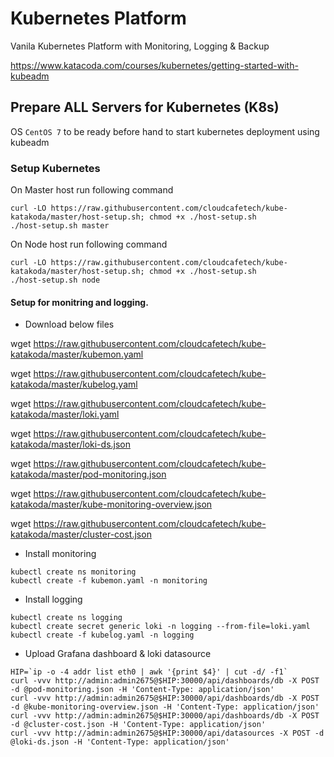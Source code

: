 # Kubernetes Platform
Vanila Kubernetes Platform with Monitoring, Logging & Backup

https://www.katacoda.com/courses/kubernetes/getting-started-with-kubeadm

## Prepare ALL Servers for Kubernetes (K8s)
OS ```CentOS 7``` to be ready before hand to start kubernetes deployment using kubeadm

### Setup Kubernetes

On Master host run following command
```
curl -LO https://raw.githubusercontent.com/cloudcafetech/kube-katakoda/master/host-setup.sh; chmod +x ./host-setup.sh
./host-setup.sh master
```

On Node host run following command
```
curl -LO https://raw.githubusercontent.com/cloudcafetech/kube-katakoda/master/host-setup.sh; chmod +x ./host-setup.sh
./host-setup.sh node
```

#### Setup for monitring and logging.

- Download below files

wget https://raw.githubusercontent.com/cloudcafetech/kube-katakoda/master/kubemon.yaml

wget https://raw.githubusercontent.com/cloudcafetech/kube-katakoda/master/kubelog.yaml

wget https://raw.githubusercontent.com/cloudcafetech/kube-katakoda/master/loki.yaml

wget https://raw.githubusercontent.com/cloudcafetech/kube-katakoda/master/loki-ds.json

wget https://raw.githubusercontent.com/cloudcafetech/kube-katakoda/master/pod-monitoring.json

wget https://raw.githubusercontent.com/cloudcafetech/kube-katakoda/master/kube-monitoring-overview.json

wget https://raw.githubusercontent.com/cloudcafetech/kube-katakoda/master/cluster-cost.json

- Install monitoring

```
kubectl create ns monitoring
kubectl create -f kubemon.yaml -n monitoring
```

- Install logging

```
kubectl create ns logging
kubectl create secret generic loki -n logging --from-file=loki.yaml
kubectl create -f kubelog.yaml -n logging
```

- Upload Grafana dashboard & loki datasource

```
HIP=`ip -o -4 addr list eth0 | awk '{print $4}' | cut -d/ -f1`
curl -vvv http://admin:admin2675@$HIP:30000/api/dashboards/db -X POST -d @pod-monitoring.json -H 'Content-Type: application/json'
curl -vvv http://admin:admin2675@$HIP:30000/api/dashboards/db -X POST -d @kube-monitoring-overview.json -H 'Content-Type: application/json'
curl -vvv http://admin:admin2675@$HIP:30000/api/dashboards/db -X POST -d @cluster-cost.json -H 'Content-Type: application/json'
curl -vvv http://admin:admin2675@$HIP:30000/api/datasources -X POST -d @loki-ds.json -H 'Content-Type: application/json' 
```
